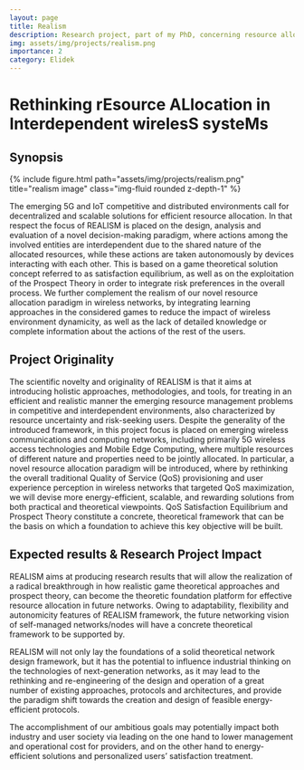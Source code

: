 ```yaml
---
layout: page
title: Realism
description: Research project, part of my PhD, concerning resource allocation in wireless systems
img: assets/img/projects/realism.png
importance: 2
category: Elidek
---
```


# Rethinking rEsource ALlocation in Interdependent wirelesS systeMs

## Synopsis


<div class="profile float-right">
    {% include figure.html path="assets/img/projects/realism.png" title="realism image" class="img-fluid rounded z-depth-1" %}
</div>

The emerging 5G and IoT competitive and distributed environments call for decentralized and scalable solutions for efficient resource allocation. In that respect the focus of REALISM is placed on the design, analysis and evaluation of a novel decision-making paradigm, where actions among the involved entities are interdependent due to the shared nature of the allocated resources, while these actions are taken autonomously by devices interacting with each other. This is based on a game theoretical solution concept referred to as satisfaction equilibrium, as well as on the exploitation of the Prospect Theory in order to integrate risk preferences in the overall process. We further complement the realism of our novel resource allocation paradigm in wireless networks, by integrating learning approaches in the considered games to reduce the impact of wireless environment dynamicity, as well as the lack of detailed knowledge or complete information about the actions of the rest of the users.

## Project Originality

The scientific novelty and originality of REALISM is that it aims at introducing holistic approaches, methodologies, and tools, for treating in an efficient and realistic manner the emerging resource management problems in competitive and interdependent environments, also characterized by resource uncertainty and risk-seeking users. Despite the generality of the introduced framework, in this project focus is placed on emerging wireless communications and computing networks, including primarily 5G wireless access technologies and Mobile Edge Computing, where multiple resources of different nature and properties need to be jointly allocated. In particular, a novel resource allocation paradigm will be introduced, where by rethinking the overall traditional Quality of Service (QoS) provisioning and user experience perception in wireless networks that targeted QoS maximization, we will devise more energy-efficient, scalable, and rewarding solutions from both practical and theoretical viewpoints. QoS Satisfaction Equilibrium and Prospect Theory constitute a concrete, theoretical framework that can be the basis on which a foundation to achieve this key objective will be built.

## Expected results & Research Project Impact

REALISM aims at producing research results that will allow the realization of a radical breakthrough in how realistic game theoretical approaches and prospect theory, can become the theoretic foundation platform for effective resource allocation in future networks. Οwing to adaptability, flexibility and autonomicity features of REALISM framework, the future networking vision of self-managed networks/nodes will have a concrete theoretical framework to be supported by.

REALISM will not only lay the foundations of a solid theoretical network design framework, but it has the potential to influence industrial thinking on the technologies of next-generation networks, as it may lead to the rethinking and re-engineering of the design and operation of a great number of existing approaches, protocols and architectures, and provide the paradigm shift towards the creation and design of feasible energy-efficient protocols.

The accomplishment of our ambitious goals may potentially impact both industry and user society via leading on the one hand to lower management and operational cost for providers, and on the other hand to energy-efficient solutions and personalized users’ satisfaction treatment.
